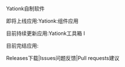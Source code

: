 Yationk自制软件

即将上线应用:Yationk:组件应用

目前持续更新应用:Yationk工具箱 I

目前完结应用:

Releases下载|Issues问题反馈|Pull requests建议
